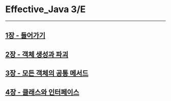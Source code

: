 Effective_Java 3/E
======================
----------------------


[1장 - 들어가기](file%2Fchapter1%2Fchapter1.md)
-------------------------

[2장 - 객체 생성과 파괴](file%2Fchapter2%2Fchapter2.md)
-----------------------

[3장 - 모든 객체의 공통 메서드](file%2Fchapter3%2Fchapter3.md)
-----------------------

[4장 - 클래스와 인터페이스](file%2Fchapter4%2Fchapter4.md)
-----------------------
